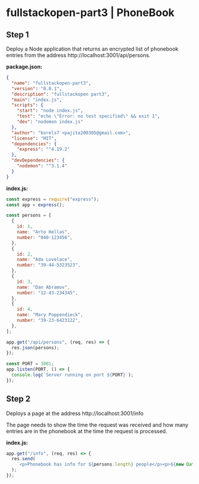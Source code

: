 # fullstackopen-part3 | PhoneBook

## Step 1

Deploy a Node application that returns an encrypted list of phonebook entries from the address http://localhost:3001/api/persons.

**package.json:**

```json
{
  "name": "fullstackopen-part3",
  "version": "0.0.1",
  "description": "fullstackopen part3",
  "main": "index.js",
  "scripts": {
    "start": "node index.js",
    "test": "echo \"Error: no test specified\" && exit 1",
    "dev": "nodemon index.js"
  },
  "author": "korels7 <pajita200305@gmail.com>",
  "license": "MIT",
  "dependencies": {
    "express": "^4.19.2"
  },
  "devDependencies": {
    "nodemon": "^3.1.4"
  }
}
```

**index.js:**

```js
const express = require("express");
const app = express();

const persons = [
  {
    id: 1,
    name: "Arto Hellas",
    number: "040-123456",
  },
  {
    id: 2,
    name: "Ada Lovelace",
    number: "39-44-5323523",
  },
  {
    id: 3,
    name: "Dan Abramov",
    number: "12-43-234345",
  },
  {
    id: 4,
    name: "Mary Poppendieck",
    number: "39-23-6423122",
  },
];

app.get("/api/persons", (req, res) => {
  res.json(persons);
});

const PORT = 3001;
app.listen(PORT, () => {
  console.log(`Server running on port ${PORT}`);
});
```

## Step 2

Deploys a page at the address http://localhost:3001/info

The page needs to show the time the request was received and how many entries are in the phonebook at the time the request is processed.

**index.js:**

```js
app.get("/info", (req, res) => {
  res.send(
    `<p>Phonebook has info for ${persons.length} people</p><p>${new Date()}</p>`
  );
});
```
